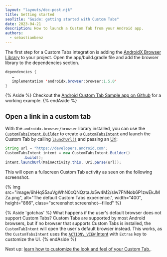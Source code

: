 ```yaml
---
layout: "layouts/doc-post.njk"
title: Getting started 
seoTitle: "Guide: getting started with Custom Tabs"
date: 2023-04-21
description: How to launch a Custom Tab from your Android app.
authors:
  - sebastianbenz
---
```


The first step for a Custom Tabs integration is adding the [AndroidX Browser Library](https://developer.android.com/jetpack/androidx/releases/browser#declaring_dependencies) to your project. Open the app/build.gradle file and add the browser library to the dependencies section.

```java
dependencies {
   …
   implementation 'androidx.browser:browser:1.5.0'
}
```

{% Aside %}
Checkout the [Android Custom Tab Sample app on Github](https://github.com/GoogleChrome/android-browser-helper/tree/dc788207822576f6c867ff28d470ec51ad06d178/demos/custom-tabs-example-app) for a working example.
{% endAside %}

## Open a link in a custom tab

With the `androidx.browser/browser` library  installed, you can use the [`CustomTabsIntent.Builder`](https://developer.android.com/reference/androidx/browser/customtabs/CustomTabsIntent.Builder) to create a [`CustomTabsIntent`](https://developer.android.com/reference/androidx/browser/customtabs/CustomTabsIntent) and launch the Custom Tab by calling [`launchUrl()`](https://developer.android.com/reference/androidx/browser/customtabs/CustomTabsIntent#launchUrl(android.content.Context,android.net.Uri)) and passing an [Uri](https://developer.android.com/reference/android/net/Uri):

```java
String url = "https://developers.android.com";
CustomTabsIntent intent = new CustomTabsIntent.Builder()
        .build();
intent.launchUrl(MainActivity.this, Uri.parse(url));
```

This will open a fullscreen Custom Tab activity as seen on the following screenshot.

{% Img src="image/6hHqS5auVgWhN0cQNQztaJx5w4M2/slw7FNNob6P1zwEkJMZa.png", alt="The default Custom Tabs experience.", width="400", height="866", class="screenshot screenshot--filled" %}

{% Aside 'gotchas' %}
What happens if the user's default browser does not support Custom Tabs? Custom Tabs are supported by most Android browsers, but if no browser that supports Custom Tabs is installed, the `CustomTabIntent` will open the user's default browser instead. This works, as the `CustomTabsIntent` uses the [`ACTION\_VIEW` Intent](https://developer.android.com/reference/android/content/Intent#ACTION_VIEW) with `Extras` key to customize the UI.
{% endAside %}

Next up: [learn how to customize the look and feel of your Custom Tab.](/docs/android/custom-tabs/guide-ui-customization/).
